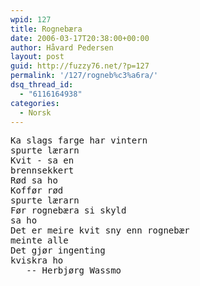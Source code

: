 ```yaml
---
wpid: 127
title: Rognebæra
date: 2006-03-17T20:38:00+00:00
author: Håvard Pedersen
layout: post
guid: http://fuzzy76.net/?p=127
permalink: '/127/rogneb%c3%a6ra/'
dsq_thread_id:
  - "6116164938"
categories:
  - Norsk
---
```

<pre>Ka slags farge har vintern 
spurte lærarn 
Kvit - sa en 
brennsekkert 
Rød sa ho 
Koffør rød 
spurte lærarn 
Før rognebæra si skyld 
sa ho 
Det er meire kvit sny enn rognebær 
meinte alle 
Det gjør ingenting 
kviskra ho
   -- Herbjørg Wassmo</pre>
